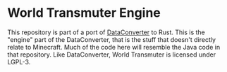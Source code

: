 # World Transmuter Engine
This repository is part of a port of [DataConverter](https://github.com/PaperMC/DataConverter) to Rust.
This is the "engine" part of the DataConverter, that is the stuff that doesn't directly relate to Minecraft.
Much of the code here will resemble the Java code in that repository.
Like DataConverter, World Transmuter is licensed under LGPL-3.
